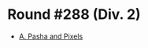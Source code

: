 # Round #288 (Div. 2)

* [A. Pasha and Pixels][]

[A. Pasha and Pixels]: http://codeforces.com/contest/508/problem/A
